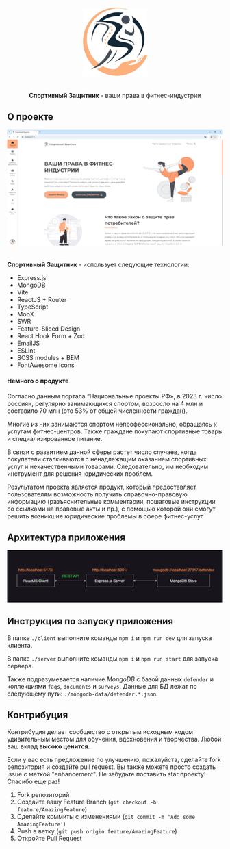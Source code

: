 <!-- --------LOGO-------- -->
<br />
<div align="center">
	<img src="./screenshots/logo.png" alt="Logo" width="150px" style='margin-bottom: 20px' />
	<p><strong>Спортивный Защитник</strong> - ваши права в фитнес-индустрии</p>
</div>

<!-- --------ABOUT THE PROJECT-------- -->

## О проекте

<div align="center">
	<img src="./screenshots/main.png" alt="Preview" />
</div>
<br />
<p><strong>Спортивный Защитник</strong> - использует следующие технологии:</p>
<ul>
	<li>Express.js</li>
	<li>MongoDB</li>
	<li>Vite</li>
	<li>ReactJS + Router</li>
	<li>TypeScript</li>
	<li>MobX</li>
	<li>SWR</li>
	<li>Feature-Sliced Design</li>
	<li>React Hook Form + Zod</li>
	<li>EmailJS</li>
	<li>ESLint</li>
	<li>SCSS modules + BEM</li>
	<li>FontAwesome Icons</li>
</ul>

#### Немного о продукте

Согласно данным портала “Национальные проекты РФ», в 2023 г. число россиян, регулярно занимающихся спортом, возросло на 4 млн и составило 70 млн (это 53% от общей численности граждан).

Многие из них занимаются спортом непрофессионально, обращаясь к услугам фитнес-центров. Также граждане покупают спортивные товары и специализированное питание.

В связи с развитием данной сферы растет число случаев, когда покупатели сталкиваются с ненадлежащим оказанием спортивных услуг и некачественными товарами. Следовательно, им необходим инструмент для решения юридических проблем.

Результатом проекта является продукт, который предоставляет пользователям возможность получить справочно-правовую информацию (разъяснительные комментарии, пошаговые инструкции со ссылками на правовые акты и пр.), с помощью которой они смогут решить возникшие юридические проблемы в сфере фитнес-услуг

<!-- APP ARCHITECTURE  -->

## Архитектура приложения

<div align="center">
	<img src="./screenshots/architecture.png" alt="Architecture" />
</div>

<!-- SET UP INSTRUCTIONS -->

## Инструкция по запуску приложения

В папке `./client` выполните команды `npm i` и `npm run dev` для запуска клиента.

В папке `./server` выполните команды `npm i` и `npm run start` для запуска сервера.

Также подразумевается наличие _MongoDB_ с базой данных `defender` и коллекциями `faqs`, `documents` и `surveys`. Данные для БД лежат по следующему пути: `./mongodb-data/defender.*.json`.

<!-- --------CONTRIBUTING-------- -->

## Контрибуция

Контрибуция делает сообщество с открытым исходным кодом удивительным местом для обучения, вдохновения и творчества. Любой ваш вклад **высоко ценится.**

Если у вас есть предложение по улучшению, пожалуйста, сделайте fork репозитория и создайте pull request. Вы также можете просто создать issue с меткой "enhancement".
Не забудьте поставить star проекту! Спасибо еще раз!

1. Fork репозиторий
2. Создайте вашу Feature Branch (`git checkout -b feature/AmazingFeature`)
3. Сделайте коммиты с изменениями (`git commit -m 'Add some AmazingFeature'`)
4. Push в ветку (`git push origin feature/AmazingFeature`)
5. Откройте Pull Request
